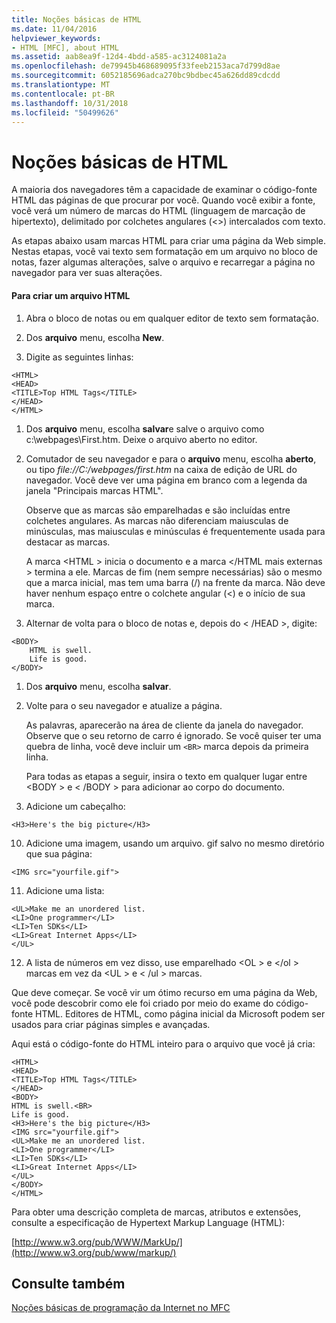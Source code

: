 ```yaml
---
title: Noções básicas de HTML
ms.date: 11/04/2016
helpviewer_keywords:
- HTML [MFC], about HTML
ms.assetid: aab8ea9f-12d4-4bdd-a585-ac3124081a2a
ms.openlocfilehash: de79945b468689095f33feeb2153aca7d799d8ae
ms.sourcegitcommit: 6052185696adca270bc9bdbec45a626dd89cdcdd
ms.translationtype: MT
ms.contentlocale: pt-BR
ms.lasthandoff: 10/31/2018
ms.locfileid: "50499626"
---
```

# <a name="html-basics"></a>Noções básicas de HTML

A maioria dos navegadores têm a capacidade de examinar o código-fonte HTML das páginas de que procurar por você. Quando você exibir a fonte, você verá um número de marcas do HTML (linguagem de marcação de hipertexto), delimitado por colchetes angulares (<>) intercalados com texto.

As etapas abaixo usam marcas HTML para criar uma página da Web simple. Nestas etapas, você vai texto sem formatação em um arquivo no bloco de notas, fazer algumas alterações, salve o arquivo e recarregar a página no navegador para ver suas alterações.

#### <a name="to-create-an-html-file"></a>Para criar um arquivo HTML

1. Abra o bloco de notas ou em qualquer editor de texto sem formatação.

1. Dos **arquivo** menu, escolha **New**.

1. Digite as seguintes linhas:

```
<HTML>
<HEAD>
<TITLE>Top HTML Tags</TITLE>
</HEAD>
</HTML>
```

1. Dos **arquivo** menu, escolha **salvar**e salve o arquivo como c:\webpages\First.htm. Deixe o arquivo aberto no editor.

1. Comutador de seu navegador e para o **arquivo** menu, escolha **aberto**, ou tipo *file://C:/webpages/first.htm* na caixa de edição de URL do navegador. Você deve ver uma página em branco com a legenda da janela "Principais marcas HTML".

   Observe que as marcas são emparelhadas e são incluídas entre colchetes angulares. As marcas não diferenciam maiusculas de minúsculas, mas maiusculas e minúsculas é frequentemente usada para destacar as marcas.

   A marca \<HTML > inicia o documento e a marca \</HTML mais externas > termina a ele. Marcas de fim (nem sempre necessárias) são o mesmo que a marca inicial, mas tem uma barra (/) na frente da marca. Não deve haver nenhum espaço entre o colchete angular (<) e o início de sua marca.

1. Alternar de volta para o bloco de notas e, depois do  \< /HEAD >, digite:

```
<BODY>
    HTML is swell.
    Life is good.
</BODY>
```

1. Dos **arquivo** menu, escolha **salvar**.

1. Volte para o seu navegador e atualize a página.

   As palavras, aparecerão na área de cliente da janela do navegador. Observe que o seu retorno de carro é ignorado. Se você quiser ter uma quebra de linha, você deve incluir um `<BR>` marca depois da primeira linha.

   Para todas as etapas a seguir, insira o texto em qualquer lugar entre \<BODY > e  \< /BODY > para adicionar ao corpo do documento.

9. Adicione um cabeçalho:

```
<H3>Here's the big picture</H3>
```

10. Adicione uma imagem, usando um arquivo. gif salvo no mesmo diretório que sua página:

```
<IMG src="yourfile.gif">
```

11. Adicione uma lista:

```
<UL>Make me an unordered list.
<LI>One programmer</LI>
<LI>Ten SDKs</LI>
<LI>Great Internet Apps</LI>
</UL>
```

12. A lista de números em vez disso, use emparelhado \<OL > e \</ol > marcas em vez da \<UL > e  \< /ul > marcas.

Que deve começar. Se você vir um ótimo recurso em uma página da Web, você pode descobrir como ele foi criado por meio do exame do código-fonte HTML. Editores de HTML, como página inicial da Microsoft podem ser usados para criar páginas simples e avançadas.

Aqui está o código-fonte do HTML inteiro para o arquivo que você já cria:

```
<HTML>
<HEAD>
<TITLE>Top HTML Tags</TITLE>
</HEAD>
<BODY>
HTML is swell.<BR>
Life is good.
<H3>Here's the big picture</H3>
<IMG src="yourfile.gif">
<UL>Make me an unordered list.
<LI>One programmer</LI>
<LI>Ten SDKs</LI>
<LI>Great Internet Apps</LI>
</UL>
</BODY>
</HTML>
```

Para obter uma descrição completa de marcas, atributos e extensões, consulte a especificação de Hypertext Markup Language (HTML):

[http://www.w3.org/pub/WWW/MarkUp/](http://www.w3.org/pub/www/markup/)

## <a name="see-also"></a>Consulte também

[Noções básicas de programação da Internet no MFC](../mfc/mfc-internet-programming-basics.md)

